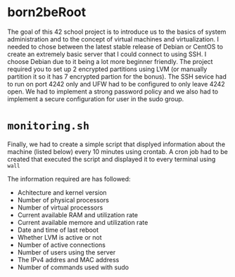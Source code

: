 # born2beRoot
The goal of this 42 school project is to introduce us to the basics of system administration and to the concept of virtual machines and virtualization. I needed to chose between the latest stable release of Debian or CentOS to create an extremely basic server that I could connect to using SSH. I choose Debian due to it being a lot more beginner friendly. The project required you to set up 2 encrypted partitions using LVM (or manually partition it so it has 7 encrypted partion for the bonus). The SSH sevice had to run on port 4242 only and UFW had to be configured to only leave 4242 open. We had to implement a strong password policy and we also had to implement a secure configuration for user in the sudo group.

# `monitoring.sh`
Finally, we had to create a simple script that displyed information about the machine (listed below) every 10 minutes using crontab. A cron job had to be created that executed the script and displayed it to every terminal using `wall`

The information required are has followed:
  - Achitecture and kernel version
  - Number of physical processors
  - Number of virtual processors
  - Current available RAM and utilization rate
  - Current available memore and utilization rate
  - Date and time of last reboot
  - Whether LVM is active or not
  - Number of active connections
  - Number of users using the server
  - The IPv4 addres and MAC address
  - Number of commands used with sudo
